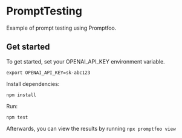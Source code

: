 # PromptTesting
Example of prompt testing using Promptfoo.

## Get started
To get started, set your OPENAI_API_KEY environment variable.

```
export OPENAI_API_KEY=sk-abc123
```

Install dependencies:
```
npm install
```

Run:
```
npm test
```

Afterwards, you can view the results by running `npx promptfoo view`
